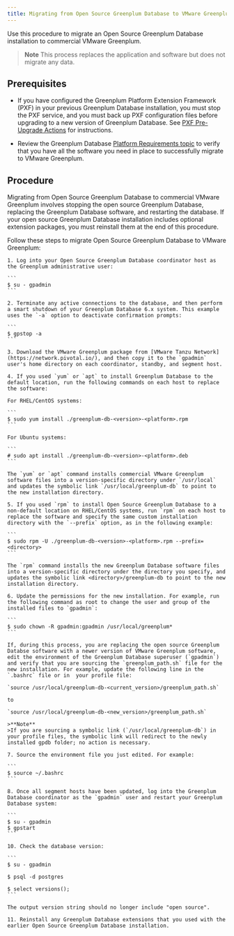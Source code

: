 ```yaml
---
title: Migrating from Open Source Greenplum Database to VMware Greenplum
---
```


Use this procedure to migrate an Open Source Greenplum Database installation to commercial VMware Greenplum. 

>**Note**
>This process replaces the application and software but does not migrate any data. 

## <a id="prerequisites"></a> Prerequisites

- If you have configured the Greenplum Platform Extension Framework (PXF) in your previous Greenplum Database installation, you must stop the PXF service, and you must back up PXF configuration files before upgrading to a new version of Greenplum Database. See [PXF Pre-Upgrade Actions](../pxf/upgrade_pxf_6x.html#pxfpre) for instructions. 

- Review the Greenplum Database [Platform Requirements topic](platform-requirements-overview.html) to verify that you have all the software you need in place to successfully migrate to VMware Greenplum.

## <a id="procedure"></a>Procedure

Migrating from Open Source Greenplum Database to commercial VMware Greenplum involves stopping the open source Greenplum Database, replacing the Greenplum Database software, and restarting the database. If your open source Greenplum Database installation includes optional extension packages, you must reinstall them at the end of this procedure.

Follow these steps to migrate Open Source Greenplum Database to VMware Greenplum:

    1. Log into your Open Source Greenplum Database coordinator host as the Greenplum administrative user:

    ```
    $ su - gpadmin
    ```

    2. Terminate any active connections to the database, and then perform a smart shutdown of your Greenplum Database 6.x system. This example uses the `-a` option to deactivate confirmation prompts:

    ```
    $ gpstop -a
    ```

    3. Download the VMware Greenplum package from [VMware Tanzu Network](https://network.pivotal.io/), and then copy it to the `gpadmin` user's home directory on each coordinator, standby, and segment host.

    4. If you used `yum` or `apt` to install Greenplum Database to the default location, run the following commands on each host to replace the software:

    For RHEL/CentOS systems:

    ```
    $ sudo yum install ./greenplum-db-<version>-<platform>.rpm
    ```

    For Ubuntu systems:

    ```
    # sudo apt install ./greenplum-db-<version>-<platform>.deb
    ```

    The `yum` or `apt` command installs commercial VMware Greenplum software files into a version-specific directory under `/usr/local` and updates the symbolic link `/usr/local/greenplum-db` to point to the new installation directory.

    5. If you used `rpm` to install Open Source Greenplum Database to a non-default location on RHEL/CentOS systems, run `rpm` on each host to replace the software and specify the same custom installation directory with the `--prefix` option, as in the following example:

    ```
    $ sudo rpm -U ./greenplum-db-<version>-<platform>.rpm --prefix=<directory>
    ```

    The `rpm` command installs the new Greenplum Database software files into a version-specific directory under the directory you specify, and updates the symbolic link <directory>/greenplum-db to point to the new installation directory.

    6. Update the permissions for the new installation. For example, run the following command as root to change the user and group of the installed files to `gpadmin`:

    ```
    $ sudo chown -R gpadmin:gpadmin /usr/local/greenplum*
    ```

    If, during this process, you are replacing the open source Greenplum Databse software with a newer version of VMware Greenplum software, edit the environment of the Greenplum Database superuser (`gpadmin`) and verify that you are sourcing the `greenplum_path.sh` file for the new installation. For example, update the following line in the `.bashrc` file or in  your profile file:

    `source /usr/local/greenplum-db-<current_version>/greenplum_path.sh`

    to

    `source /usr/local/greenplum-db-<new_version>/greenplum_path.sh`
	
    >**Note**
    >If you are sourcing a symbolic link (`/usr/local/greenplum-db`) in your profile files, the symbolic link will redirect to the newly installed gpdb folder; no action is necessary.

    7. Source the environment file you just edited. For example:

    ```
    $ source ~/.bashrc
    ```

    8. Once all segment hosts have been updated, log into the Greenplum Database coordinator as the `gpadmin` user and restart your Greenplum Database system:

    ```
    $ su - gpadmin
    $ gpstart
    ```

    10. Check the database version: 

    ```
    $ su - gpadmin

    $ psql -d postgres

    $ select versions(); 
    ```

    The output version string should no longer include "open source".

    11. Reinstall any Greenplum Database extensions that you used with the earlier Open Source Greenplum Database installation.
